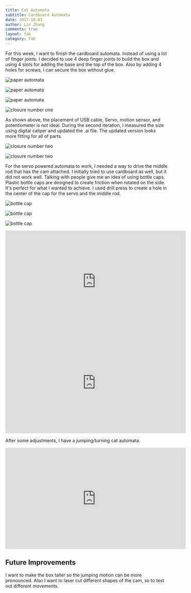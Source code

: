 ```yaml
---
title: Cat Automata
subtitle: Cardboard Automata
date: 2017-10-03
author: Lin Zhang
comments: true
layout: fab
category: fab
---
```


For this week, I want to finish the cardboard automata. Instead of using a lot of finger joints. I decided to use 4 deep finger joints to build the box and using 4 slots for adding the base and the top of the box. Also by adding 4 holes for screws, I can secure the box without glue.

![paper automata](https://github.com/linzhangcs/linzhangcs.github.io/blob/master/img/fab/automataPartTwo/IMG_3868.JPG?raw=true)

![paper automata](https://github.com/linzhangcs/linzhangcs.github.io/blob/master/img/fab/automataPartTwo/IMG_3871.JPG?raw=true)

![paper automata](https://github.com/linzhangcs/linzhangcs.github.io/blob/master/img/fab/automataPartTwo/IMG_3876.JPG?raw=true)

![closure number one](https://github.com/linzhangcs/linzhangcs.github.io/blob/master/img/fab/automataPartTwo/IMG_3880.JPG?raw=true)

As shown above, the placement of USB cable, Servo, motion sensor, and potentiometer is not ideal. During the second iteration, I measured the size using digital caliper and updated the .ai file. The updated version looks more fitting for all of parts.

![closure number two](https://github.com/linzhangcs/linzhangcs.github.io/blob/master/img/fab/automataPartTwo/IMG_3888.JPG?raw=true)

![closure number two](https://github.com/linzhangcs/linzhangcs.github.io/blob/master/img/fab/automataPartTwo/IMG_3904.JPG?raw=true)

For the servo powered automata to work, I needed a way to drive the middle rod that has the cam attached. I initially tried to use cardboard as well, but it did not work well. Talking with people give me an idea of using bottle caps. Plastic bottle caps are designed to create friction when rotated on the side. It's perfect for what I wanted to achieve. I used drill press to create a hole in the center of the cap for the servo and the middle rod.

![bottle cap](https://github.com/linzhangcs/linzhangcs.github.io/blob/master/img/fab/automataPartTwo/IMG_3925.JPG?raw=true)

![bottle cap](https://github.com/linzhangcs/linzhangcs.github.io/blob/master/img/fab/automataPartTwo/IMG_3926.JPG?raw=true)

![bottle cap](https://github.com/linzhangcs/linzhangcs.github.io/blob/master/img/fab/automataPartTwo/IMG_3940.JPG?raw=true)


<iframe width="560" height="315" src="https://www.youtube.com/embed/9XgNKzxj63Y" frameborder="0" allowfullscreen></iframe>

<iframe width="560" height="315" src="https://www.youtube.com/embed/WcWwVo5aOys" frameborder="0" allowfullscreen></iframe>


After some adjustments, I have a jumping/turning cat automata.

<iframe width="560" height="315" src="https://www.youtube.com/embed/nnEQ7wvQ17I" frameborder="0" allowfullscreen></iframe>


## Future Improvements

I want to make the box taller so the jumping motion can be more pronounced. Also I want to laser cut different shapes of the cam, so to test out different movements.
